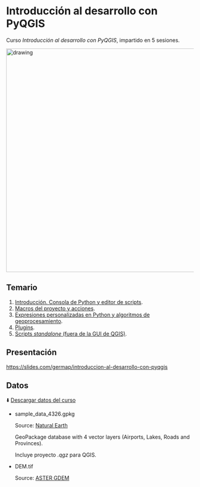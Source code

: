 # Introducción al desarrollo con PyQGIS

Curso *Introducción al desarrollo con PyQGIS*, impartido en 5 sesiones.

[<img src="https://imgur.com/LSV4MUO.png" alt="drawing" width="600"/>](https://slides.com/germap/introduccion-al-desarrollo-con-pyqgis)

## Temario

1. [Introducción. Consola de Python y editor de scripts](https://github.com/qgisco/curso-introduccion-pyqgis/tree/master/1era_Sesi%C3%B3n_Intro_Consola_Python_y_Editor_Scripts).
2. [Macros del proyecto y acciones](https://github.com/qgisco/curso-introduccion-pyqgis/tree/master/2da_Sesi%C3%B3n_Macros_y_Acciones).
3. [Expresiones personalizadas en Python y algoritmos de geoprocesamiento](https://github.com/qgisco/curso-introduccion-pyqgis/tree/master/3ra_Sesi%C3%B3n_Expresiones_personalizadas_y_Algoritmos_Geoprocesamiento).
4. [Plugins](https://github.com/qgisco/curso-introduccion-pyqgis/tree/master/4ta_Sesi%C3%B3n_Plugins).
5. [Scripts *standalone* (fuera de la GUI de QGIS)](https://github.com/qgisco/curso-introduccion-pyqgis/tree/master/5ta_Sesi%C3%B3n_Scripts_Standalone).

## Presentación
https://slides.com/germap/introduccion-al-desarrollo-con-pyqgis

## Datos

:arrow_down: [Descargar datos del curso](https://github.com/qgisco/curso-introduccion-pyqgis/blob/master/geodata/geodata.zip)

 + sample_data_4326.gpkg 

   Source: [Natural Earth](http://www.naturalearthdata.com/downloads/) 

   GeoPackage database with 4 vector layers (Airports, Lakes, Roads and Provinces).

   Incluye proyecto *.qgz* para QGIS.

 + DEM.tif

   Source: [ASTER GDEM](https://asterweb.jpl.nasa.gov/)
